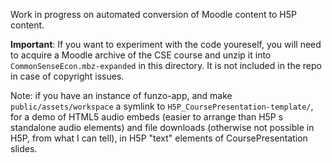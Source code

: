 Work in progress on automated conversion of Moodle content to H5P content. 

**Important**: If you want to experiment with the code youreself, you will need to acquire a Moodle archive of the CSE course and unzip it into `CommonSenseEcon.mbz-expanded` in this directory. It is not included in the repo in case of copyright issues.

Note: if you have an instance of funzo-app, and make `public/assets/workspace` a symlink to `H5P_CoursePresentation-template/`, for a demo of HTML5 audio embeds (easier to arrange than H5P
s standalone audio elements) and file downloads (otherwise not possible in H5P, from what I can tell), in H5P "text" elements of CoursePresentation slides.
